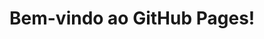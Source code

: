 <!DOCTYPE html>
<html lang="pt-BR">
<head>
<meta charset="UTF-8">
<meta name="viewport"
content="width=device-width, initial-scale=1.0">
<title>Página de Teste</title>
</head>
<body>
<h1>Bem-vindo ao GitHub Pages!</h1>
</body>
</html>



